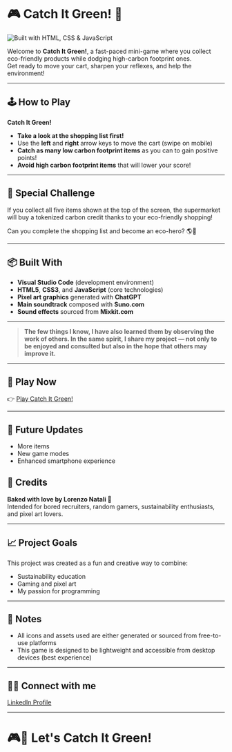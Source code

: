 # 🎮 Catch It Green! 🌱

![Built with HTML, CSS & JavaScript](https://img.shields.io/badge/Built%20with-HTML%2C%20CSS%20%26%20JavaScript-4CAF50?style=for-the-badge&logo=javascript)

Welcome to **Catch It Green!**, a fast-paced mini-game where you collect eco-friendly products while dodging high-carbon footprint ones.  
Get ready to move your cart, sharpen your reflexes, and help the environment!

---

## 🕹️ How to Play

**Catch It Green!**

- **Take a look at the shopping list first!**  
- Use the **left** and **right** arrow keys to move the cart (swipe on mobile)
- **Catch as many low carbon footprint items** as you can to gain positive points!
- **Avoid high carbon footprint items** that will lower your score!

---

## 🌿 Special Challenge

If you collect all five items shown at the top of the screen, the supermarket will buy a tokenized carbon credit thanks to your eco-friendly shopping!

Can you complete the shopping list and become an eco-hero? 🌎🛒

---

## 📦 Built With

- **Visual Studio Code** (development environment)
- **HTML5**, **CSS3**, and **JavaScript** (core technologies)
- **Pixel art graphics** generated with **ChatGPT**
- **Main soundtrack** composed with **Suno.com**
- **Sound effects** sourced from **Mixkit.com**

---

>**The few things I know, I have also learned them by observing the work of others.
In the same spirit, I share my project — not only to be enjoyed and consulted but also in the hope that others may improve it.**

---

## 🚀 Play Now

👉 [Play Catch It Green!](https://vonniedermayer.github.io/Catch-It-Green/)

---

## 🔮 Future Updates

- More items
- New game modes
- Enhanced smartphone experience


## 📜 Credits

**Baked with love by Lorenzo Natali 🍪**  
Intended for bored recruiters, random gamers, sustainability enthusiasts, and pixel art lovers.  

---

## 📈 Project Goals

This project was created as a fun and creative way to combine:
- Sustainability education
- Gaming and pixel art
- My passion for programming

---

## 📢 Notes

- All icons and assets used are either generated or sourced from free-to-use platforms
- This game is designed to be lightweight and accessible from desktop devices (best experience)

---

## 🤝🏻 Connect with me

[LinkedIn Profile](https://www.linkedin.com/in/natalilorenzo) 

---

# 🎮💚 Let's Catch It Green!

